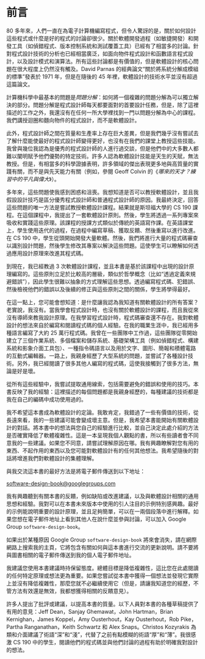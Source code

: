 # 前言

80 多年來，人們一直在為電子計算機編寫程式，但令人驚訝的是，關於如何設計這些程式或什麼是好的程式的討論卻很少。關於軟體開發過程（如敏捷開發）和開發工具（如偵錯程式、版本控制系統和測試覆蓋工具）已經有了相當多的討論。針對程式設計技術的分析也已經相當廣泛，如面向物件程式設計和函數語言程式設計，以及設計模式和演算法。所有這些討論都是有價值的，但是軟體設計的核心問題在很大程度上仍然沒有觸及。David Parnas 的經典論文“關於將系統分解成模組的標準”發表於 1971 年，但是在隨後的 45 年裡，軟體設計的技術水平並沒有超過這篇論文。

計算機科學中最基本的問題是*問題分解*：如何將一個複雜的問題分解為可以獨立解決的部分。問題分解是程式設計師每天都要面對的首要設計任務，但是，除了這裡描述的工作之外，我還沒有在任何一所大學裡找到一門以問題分解為中心的課程。我們講授迴圈和麵向物件的程式設計，而不是軟體設計。

此外，程式設計師之間在質量和生產率上存在巨大差異，但是我們幾乎沒有嘗試去了解什麼能使最好的程式設計師變得更好，也沒有在我們的課堂上教授這些技能。我曾與幾位我認為是優秀的程式設計師的人進行過交談，但是他們中的大多數人都難以闡明賦予他們優勢的特定技術。許多人認為軟體設計技能是天生的天賦，無法教授。但是，有相當多的科學證據表明，許多領域的傑出表現更多地與高質量的實踐有關，而不是與先天能力有關（例如，參閱 Geoff Colvin 的《*哪來的天才？練習中的平凡與偉大*》）。

多年來，這些問題使我感到困惑和沮喪。我想知道是否可以教授軟體設計，並且我假設設計技巧是區分優秀程式設計師和普通程式設計師的原因。我最終決定，回答這些問題的唯一方法是嘗試教授軟體設計課程。結果就是斯坦福大學的 CS 190 課程。在這個課程中，我提出了一套軟體設計原則。然後，學生將透過一系列專案來吸收和實踐這些原理。該課程的授課方式類似於傳統的英語寫作課。在英語課堂上，學生使用迭代的過程，在過程中編寫草稿、獲取反饋、然後重寫以進行改進。在 CS 190 中，學生從頭開始開發大量軟體。然後，我們將進行大量的程式碼審查以識別設計問題，然後學生修改其專案以解決這些問題。這使學生可以瞭解如何透過應用設計原理來改進其程式碼。

到現在，我已經教過 3 次軟體設計課程，並且本書是基於該課程中出現的設計原理編寫的。這些原則立足於比較高的層級，類似於哲學概念（比如“透過定義來規避錯誤”），因此學生很難以抽象的方式理解這些思想。透過編寫程式碼、犯錯誤、然後檢視他們的錯誤以及後續的修正與這些原則之間的關係，學生將學得最好。

在這一點上，您可能會想知道：是什麼讓我認為我知道有關軟體設計的所有答案？老實說，我沒有。當我學會程式設計時，也沒有關於軟體設計的課程，而且我從來沒有導師來教我設計原理。在我學習程式設計時，程式碼審查還不存在。我對軟體設計的想法來自於編寫和閱讀程式碼的個人經驗。在我的職業生涯中，我已經用多種語言編寫了大約 25 萬行程式碼。我曾在一些團隊中工作過，這些團隊從零開始建立了三個作業系統、多個檔案和儲存系統、基礎架構工具（例如偵錯程式、構建系統和影象介面工具包）、一種指令碼語言以及用於文字、圖形、簡報和積體電路的互動式編輯器。一路上，我親身經歷了大型系統的問題，並嘗試了各種設計技術。另外，我已經閱讀了很多其他人編寫的程式碼，這使我接觸到了很多方法，無論是好是壞。

從所有這些經驗中，我嘗試提取通用線索，包括需要避免的錯誤和使用的技巧。本書反映了我的經驗：這裡描述的每個問題都是我親身經歷的，每種建議的技術都是我在自己的編碼中成功使用過的。

我不希望這本書成為軟體設計的定論。我敢肯定，我錯過了一些有價值的技術，從長遠來看，我的一些建議可能會變成壞主意。但是，我希望本書能開始有關軟體設計的對話。將本書中的想法與您自己的經驗進行比較，並自己決定此處介紹的方法是否確實降低了軟體複雜性。這是一本呈現我個人觀點的書，所以有些讀者會不同意我的一些建議。如果您不同意，請嘗試理解原因在哪。我有興趣瞭解對您有用的東西、不起作用的東西以及您可能對軟體設計有的任何其他想法。我希望隨後的對話將增進我們對軟體設計的集體理解。

與我交流這本書的最好方法是將電子郵件傳送到以下地址：

[software-design-book@googlegroups.com](mailto:software-design-book@googlegroups.com)

我有興趣聽到有關本書的反饋，例如缺陷或改進建議，以及與軟體設計相關的通用思想和經驗。我對可以在本書未來版本中使用的引人注目的示例特別感興趣。最好的示例能說明重要的設計原理，並且足夠簡單，可以在一兩個段落中進行解釋。如果您想在電子郵件地址上看到其他人在說什麼並參與討論，可以加入 Google Group `software-design-book`。

如果出於某種原因 Google Group `software-design-book` 將來會消失，請在網際網路上搜索我的主頁，它將包含有關如何與這本書進行交流的更新說明。請不要將與圖書相關的電子郵件傳送到我的個人電子郵件地址。

我建議您使用本書建議時持保留態度。總體目標是降低複雜性，這比您在此處閱讀的任何特定原理或想法更為重要。如果您嘗試從本書中獲得一個想法並發現它實際上並沒有降低複雜性，那麼您就不必繼續使用它（但是，請讓我知道您的經歷，不管方法有效還是無效，我都想獲得相關的反饋意見）。

許多人提出了批評或建議，以提高本書的質量。以下人員對本書的各種草稿提供了有用的意見：Jeff Dean，Sanjay Ghemawat，John Hartman，Brian Kernighan，James Koppel，Amy Ousterhout，Kay Ousterhout，Rob Pike，Partha Ranganathan，Keith Schwartz 和 Alex Snaps。Christos Kozyrakis 為類和介面建議了術語“深”和“淺”，代替了之前有點模糊的術語“厚”和“薄”。我很感激 CS 190 中的學生，閱讀他們的程式碼並與他們討論的過程有助於明確我對設計的想法。